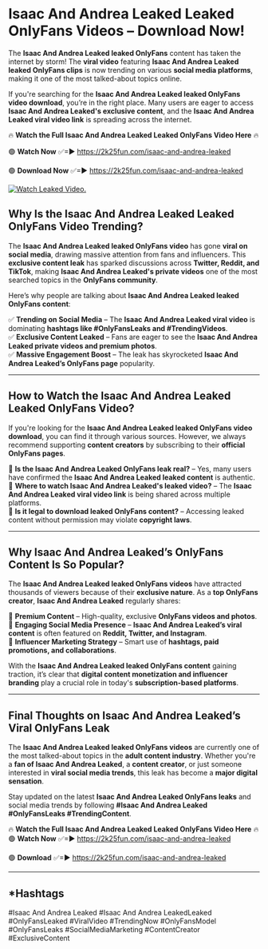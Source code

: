 # Isaac And Andrea Leaked Leaked OnlyFans Videos – Download Now!

The **Isaac And Andrea Leaked leaked OnlyFans** content has taken the internet by storm! The **viral video** featuring **Isaac And Andrea Leaked leaked OnlyFans clips** is now trending on various **social media platforms**, making it one of the most talked-about topics online.  

If you're searching for the **Isaac And Andrea Leaked leaked OnlyFans video download**, you’re in the right place. Many users are eager to access **Isaac And Andrea Leaked's exclusive content**, and the **Isaac And Andrea Leaked viral video link** is spreading across the internet.  

🔥 **Watch the Full Isaac And Andrea Leaked Leaked OnlyFans Video Here** 🔥  

🟢 **Watch Now** ✅=► https://2k25fun.com/isaac-and-andrea-leaked

🟢 **Download Now** ✅=► https://2k25fun.com/isaac-and-andrea-leaked

[![Watch Leaked Video.](https://miro.medium.com/v2/resize:fit:828/format:webp/1*cilzJN44JGOrTw9NJCrNHA.gif "Watch Leaked Video")](https://2k25fun.com/isaac-and-andrea-leaked)

## **Why Is the Isaac And Andrea Leaked Leaked OnlyFans Video Trending?**  

The **Isaac And Andrea Leaked leaked OnlyFans video** has gone **viral on social media**, drawing massive attention from fans and influencers. This **exclusive content leak** has sparked discussions across **Twitter, Reddit, and TikTok**, making **Isaac And Andrea Leaked's private videos** one of the most searched topics in the **OnlyFans community**.  

Here’s why people are talking about **Isaac And Andrea Leaked leaked OnlyFans content**:  

✅ **Trending on Social Media** – The **Isaac And Andrea Leaked viral video** is dominating **hashtags like #OnlyFansLeaks and #TrendingVideos**.  
✅ **Exclusive Content Leaked** – Fans are eager to see the **Isaac And Andrea Leaked private videos and premium photos**.  
✅ **Massive Engagement Boost** – The leak has skyrocketed **Isaac And Andrea Leaked’s OnlyFans page** popularity.  

---

## **How to Watch the Isaac And Andrea Leaked Leaked OnlyFans Video?**  

If you're looking for the **Isaac And Andrea Leaked leaked OnlyFans video download**, you can find it through various sources. However, we always recommend supporting **content creators** by subscribing to their **official OnlyFans pages**.  

🔹 **Is the Isaac And Andrea Leaked OnlyFans leak real?** – Yes, many users have confirmed the **Isaac And Andrea Leaked leaked content** is authentic.  
🔹 **Where to watch Isaac And Andrea Leaked's leaked video?** – The **Isaac And Andrea Leaked viral video link** is being shared across multiple platforms.  
🔹 **Is it legal to download leaked OnlyFans content?** – Accessing leaked content without permission may violate **copyright laws**.  

---

## **Why Isaac And Andrea Leaked’s OnlyFans Content Is So Popular?**  

The **Isaac And Andrea Leaked leaked OnlyFans videos** have attracted thousands of viewers because of their **exclusive nature**. As a **top OnlyFans creator**, **Isaac And Andrea Leaked** regularly shares:  

📌 **Premium Content** – High-quality, exclusive **OnlyFans videos and photos**.  
📌 **Engaging Social Media Presence** – **Isaac And Andrea Leaked’s viral content** is often featured on **Reddit, Twitter, and Instagram**.  
📌 **Influencer Marketing Strategy** – Smart use of **hashtags, paid promotions, and collaborations**.  

With the **Isaac And Andrea Leaked leaked OnlyFans content** gaining traction, it’s clear that **digital content monetization and influencer branding** play a crucial role in today's **subscription-based platforms**.  

---

## **Final Thoughts on Isaac And Andrea Leaked’s Viral OnlyFans Leak**  

The **Isaac And Andrea Leaked leaked OnlyFans videos** are currently one of the most talked-about topics in the **adult content industry**. Whether you're a **fan of Isaac And Andrea Leaked**, a **content creator**, or just someone interested in **viral social media trends**, this leak has become a **major digital sensation**.  

Stay updated on the latest **Isaac And Andrea Leaked OnlyFans leaks** and social media trends by following **#Isaac And Andrea Leaked #OnlyFansLeaks #TrendingContent**.  

🔥 **Watch the Full Isaac And Andrea Leaked Leaked OnlyFans Video Here** 🔥  
🟢 **Watch Now** ✅=► https://2k25fun.com/isaac-and-andrea-leaked

🟢 **Download** ✅=► https://2k25fun.com/isaac-and-andrea-leaked

---

## *Hashtags
#Isaac And Andrea Leaked #Isaac And Andrea LeakedLeaked #OnlyFansLeaked #ViralVideo #TrendingNow #OnlyFansModel #OnlyFansLeaks #SocialMediaMarketing #ContentCreator #ExclusiveContent  